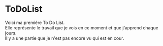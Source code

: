 # ToDoList  
Voici ma premiére To Do List.  
Elle représente le travail que je vois en ce moment et que j'apprend chaque jours.  
Il y a une partie que je n'est pas encore vu qui est en cour.  

